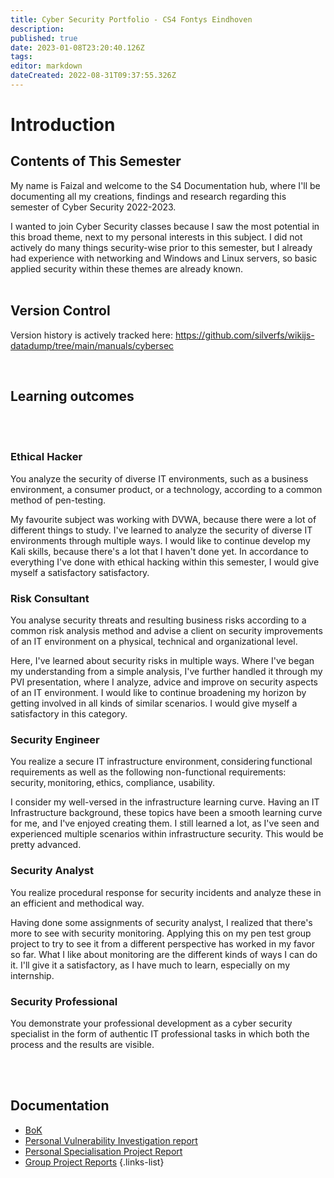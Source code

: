 ```yaml
---
title: Cyber Security Portfolio - CS4 Fontys Eindhoven
description: 
published: true
date: 2023-01-08T23:20:40.126Z
tags: 
editor: markdown
dateCreated: 2022-08-31T09:37:55.326Z
---
```


# Introduction

## Contents of This Semester
My name is Faizal and welcome to the S4 Documentation hub, where I'll be documenting all my creations, findings and research regarding this semester of Cyber Security 2022-2023. 

I wanted to join Cyber Security classes because I saw the most potential in this broad theme, next to my personal interests in this subject. I did not actively do many things security-wise prior to this semester, but I already had experience with networking and Windows and Linux servers, so basic applied security within these themes are already known. 
<br />
<br />

## Version Control
Version history is actively tracked here: https://github.com/silverfs/wikijs-datadump/tree/main/manuals/cybersec

<br />

## Learning outcomes
<br />
<br />

### Ethical Hacker
You analyze the security of diverse IT environments, such as a business environment, a consumer product, or a technology, according to a common method of pen-testing.

My favourite subject was working with DVWA, because there were a lot of different things to study. I've learned to analyze the security of diverse IT environments through multiple ways.  I would like to continue develop my Kali skills, because there's a lot that I haven't done yet. In accordance to everything I've done with ethical hacking within this semester, I would give myself a satisfactory satisfactory. 
<br />

### Risk Consultant
You analyse security threats and resulting business risks according to a common risk analysis method and advise a client on security improvements of an IT environment on a physical, technical and organizational level.

Here, I've learned about security risks in multiple ways. Where I've began my understanding from a simple analysis, I've further handled it through my PVI presentation, where I analyze, advice and improve on security aspects of an IT environment. I would like to continue broadening my horizon by getting involved in all kinds of similar scenarios. I would give myself a satisfactory in this category.
<br />

### Security Engineer
You realize a secure IT infrastructure environment, considering functional requirements as well as the following non-functional requirements: security, monitoring, ethics, compliance, usability.

I consider my well-versed in the infrastructure learning curve. Having an IT Infrastructure background, these topics have been a smooth learning curve for me, and I've enjoyed creating them. I still learned a lot, as I've seen and experienced multiple scenarios within infrastructure security. This would be pretty advanced.
<br />

### Security Analyst
You realize procedural response for security incidents and analyze these in an efficient and methodical way.

Having done some assignments of security analyst, I realized that there's more to see with security monitoring. Applying this on my pen test group project to try to see it from a different perspective has worked in my favor so far. What I like about monitoring are the different kinds of ways I can do it. I'll give it a satisfactory, as I have much to learn, especially on my internship. 
<br />

### Security Professional
You demonstrate your professional development as a cyber security specialist in the form of authentic IT professional tasks in which both the process and the results are visible.


<br />
<br />

## Documentation

- [BoK](/manuals/cybersec/BoK)
- [Personal Vulnerability Investigation report](https://stories.shiruvaaa.net/home-server-security/)
- [Personal Specialisation Project Report](/manuals/cybersec/psp)
- [Group Project Reports](/manuals/cybersec/groupreports)
{.links-list}

<br />
<br />


<br />
<br />

